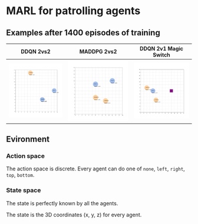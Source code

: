 # MARL for patrolling agents

## Examples after 1400 episodes of training

DDQN 2vs2 | MADDPG 2vs2 | DDQN 2v1 Magic Switch
:---------:|:----------:|:-----------:
![](gifs/dqn-2v2.gif "DDQN 2vs2") | ![](gifs/maddpg_2v2.gif "MADDPG 2vs2") | ![](gifs/switch-dqn-2v1.gif "DDQN switch 2vs2")

## Evironment

### Action space
The action space is discrete.
Every agent can do one of `none`, `left`, `right`, `top`, `bottom`.

### State space
The state is perfectly known by all the agents.

The state is the 3D coordinates (x, y, z) for every agent.

